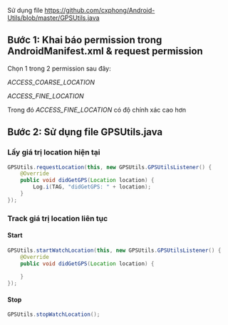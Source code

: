 Sử dụng file https://github.com/cxphong/Android-Utils/blob/master/GPSUtils.java

## Bước 1: Khai báo permission trong AndroidManifest.xml & request permission

Chọn 1 trong 2 permission sau đây:

*ACCESS_COARSE_LOCATION* 

*ACCESS_FINE_LOCATION*

Trong đó *ACCESS_FINE_LOCATION* có độ chính xác cao hơn

## Bước 2: Sử dụng file GPSUtils.java

### Lấy giá trị location hiện tại

```java
GPSUtils.requestLocation(this, new GPSUtils.GPSUtilsListener() {
    @Override
    public void didGetGPS(Location location) {
        Log.i(TAG, "didGetGPS: " + location);
    }
});
```

### Track giá trị location liên tục

#### Start

```java
GPSUtils.startWatchLocation(this, new GPSUtils.GPSUtilsListener() {
    @Override
    public void didGetGPS(Location location) {
        
    }
});
```

#### Stop

```java
GPSUtils.stopWatchLocation();
```



